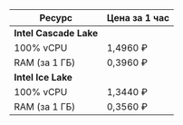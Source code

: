 | Ресурс           | Цена за 1 час |
|------------------|---------------|
| **Intel Cascade Lake**           |
| 100% vCPU        | 1,4960 ₽      |
| RAM (за 1 ГБ)    | 0,3960 ₽      |
| **Intel Ice Lake**               |
| 100% vCPU        | 1,3440 ₽      |
| RAM (за 1 ГБ)    | 0,3560 ₽      |


